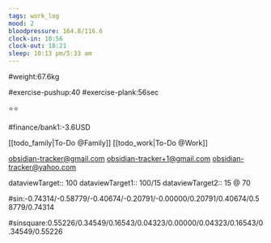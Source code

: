 ```yaml
---
tags: work_log
mood: 2
bloodpressure: 164.8/116.6
clock-in: 10:56
clock-out: 18:21
sleep: 10:13 pm/5:33 am
---
```


#weight:67.6kg

#exercise-pushup:40
#exercise-plank:56sec


⭐⭐

#finance/bank1:-3.6USD

[[todo_family|To-Do @Family]]
[[todo_work|To-Do @Work]]

obsidian-tracker@gmail.com
obsidian-tracker+1@gmail.com
obsidian-tracker@yahoo.com


dataviewTarget:: 100
dataviewTarget1:: 100/15
dataviewTarget2:: 15 @ 70

#sin:-0.74314/-0.58779/-0.40674/-0.20791/-0.00000/0.20791/0.40674/0.58779/0.74314

#sinsquare:0.55226/0.34549/0.16543/0.04323/0.00000/0.04323/0.16543/0.34549/0.55226

